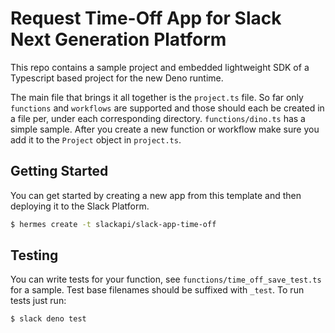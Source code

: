 # Request Time-Off App for Slack Next Generation Platform

This repo contains a sample project and embedded lightweight SDK of a Typescript based project for the new Deno runtime.

The main file that brings it all together is the `project.ts` file.  So far only `functions` and `workflows` are supported and those should each be created in a file per, under each corresponding directory. `functions/dino.ts` has a simple sample. After you create a new function or workflow make sure you add it to the `Project` object in `project.ts`.

## Getting Started

You can get started by creating a new app from this template and then deploying it to the Slack Platform.

```bash
$ hermes create -t slackapi/slack-app-time-off
```

## Testing

You can write tests for your function, see `functions/time_off_save_test.ts` for a sample. Test base filenames should be suffixed with `_test`. To run tests just run:

```bash
$ slack deno test
```
